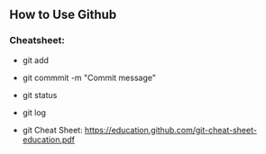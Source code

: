 ## How to Use Github

### Cheatsheet:
- git add
- git commmit -m "Commit message"
- git status
- git log

- git Cheat Sheet: https://education.github.com/git-cheat-sheet-education.pdf